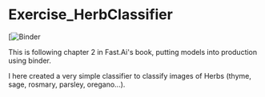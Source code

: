 # Exercise_HerbClassifier
[![Binder](https://mybinder.org/v2/gh/SRSteinkamp/Exercise_HerbClassifier/main?urlpath=%2Fvoila%2Frender%2FHerbClassifier.ipynb)

This is following chapter 2 in Fast.Ai's book, putting models into production using binder. 

I here created a very simple classifier to classify images of Herbs (thyme, sage, rosmary, parsley, oregano...).
